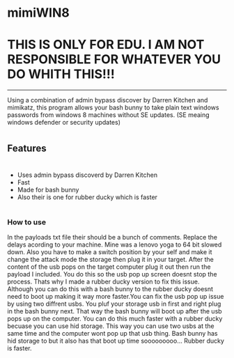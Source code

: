# mimiWIN8
# THIS IS ONLY FOR EDU. I AM NOT RESPONSIBLE FOR WHATEVER YOU DO WHITH THIS!!!
--------------------------------------------------------
Using a combination of admin bypass discover by Darren Kitchen and mimikatz, this program allows your bash bunny to take plain text windows passwords from windows 8 machines without SE updates. (SE meaing windows defender or security updates)
#
#
#
## Features
#
- Uses admin bypass discoverd by Darren Kitchen
- Fast
- Made for bash bunny
- Also their is one for rubber ducky which is faster
#
#
### How to use
In the payloads txt file their should be a bunch of comments. Replace the delays acording to your machine. Mine was a lenovo yoga to 64 bit slowed down. Also you have to make a switch position by your self and make it change the attack mode the storage then plug it in your target. After the content of the usb pops on the target computer plug it out then run the payload I included. You do this so the usb pop up screen doesnt stop the process. Thats why I made a rubber ducky version to fix this issue. Although you can do this with a bash bunny to the rubber ducky doesnt need to boot up making it way more faster.You can fix the usb pop up issue by using two diffrent usbs. You pluf your storage usb in first and right plug in the bash bunny next. That way the bash bunny will boot up after the usb pops up on the computer. You can do this much faster with a rubber ducky becuase you can use hid storage. This way you can use two usbs at the same time and the computer wont pop up that usb thing. Bash bunny has hid storage to but it also has that boot up time sooooooooo... Rubber ducky is faster. 
